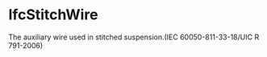 IfcStitchWire
=============
The auxiliary wire used in stitched suspension.(IEC 60050-811-33-18/UIC R
791-2006)


